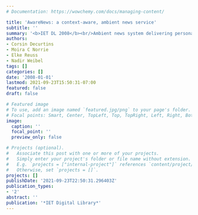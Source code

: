 ```yaml
---
# Documentation: https://wowchemy.com/docs/managing-content/

title: 'AwareNews: a context-aware, ambient news service'
subtitle: ''
summary: '<b>IET DL 2008</b><br/>Ambient news system delivering personalized headlines based on user’s location, time, and activity—automatically pushing relevant updates via mobile devices or ambient displays without requiring manual queries.'
authors:
- Corsin Decurtins
- Moira C Norrie
- Elke Reuss
- Nadir Weibel
tags: []
categories: []
date: '2008-01-01'
lastmod: 2021-09-23T15:50:31-07:00
featured: false
draft: false

# Featured image
# To use, add an image named `featured.jpg/png` to your page's folder.
# Focal points: Smart, Center, TopLeft, Top, TopRight, Left, Right, BottomLeft, Bottom, BottomRight.
image:
  caption: ''
  focal_point: ''
  preview_only: false

# Projects (optional).
#   Associate this post with one or more of your projects.
#   Simply enter your project's folder or file name without extension.
#   E.g. `projects = ["internal-project"]` references `content/project/deep-learning/index.md`.
#   Otherwise, set `projects = []`.
projects: []
publishDate: '2021-09-23T22:50:31.296403Z'
publication_types:
- '2'
abstract: ''
publication: '*IET Digital Library*'
---
```

